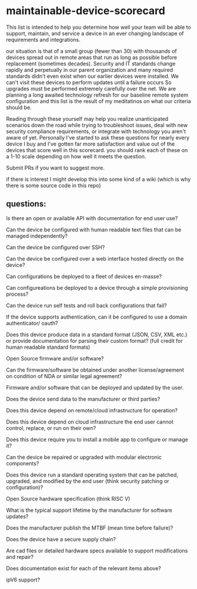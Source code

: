 # maintainable-device-scorecard

This list is intended to help you determine how well your team will be able to support, maintain, and service a device in an ever changing landscape of requirements and integrations. 

our situation is that of a small group (fewer than 30) with thousands of devices spread out in remote areas that run as long as possible before replacement (sometimes decades).  Security and IT standards change rapidly and perpetually in our parent organization and many required standards didn't even exist when our earlier devices were installed. We can't visit these devices to perform updates until a failure occurs So upgrades must be performed extremely carefully over the net. We are planning a long awaited technology refresh for our baseline remote system configuration and this list is the result of my meditatinos on what our criteria should be. 

Reading through these yourself may help you realize unanticipated scenarios down the road while trying to troubleshoot issues, deal with new security compliance requirements, or integrate with technology you aren't aware of yet. Personally I've started to ask these questions for nearly every device I buy and I've gotten far more satisfaction and value out of the devices that score well in this scorecard. you should rank each of these on a 1-10 scale depending on how well it meets the question. 

Submit PRs if you want to suggest more. 

if there is interest I might develop this into some kind of a wiki (which is why there is some source code in this repo) 

## questions:

Is there an open or available API with documentation for end user use?

Can the device be configured with human readable text files that can be managed independently?

Can the device be configured over SSH?

Can the device be configured over a web interface hosted directly on the device?

Can configurations be deployed to a fleet of devices en-masse?

Can configureations be deployed to a device through a simple provisioning process?

Can the device run self tests and roll back configurations that fail?

If the device supports authentication, can it be configured to use a domain authenticator/ oauth?

Does this device produce data in a standard format (JSON, CSV, XML etc.) or provide documentation for parsing their custom format? (full credit for human readable standard formats)

Open Source firmware and/or software?

Can the firmware/software be obtained under another license/agreement on condition of NDA or similar legal agreement?

Firmware and/or software that can be deployed and updated by the user.

Does the device send data to the manufacturer or third parties?

Does this device depend on remote/cloud infrastructure for operation?

Does this device depend on cloud infrastructure the end user cannot control, replace, or run on their own? 

Does this device require you to install a mobile app to configure or manage it? 

Can the device be repaired or upgraded with modular electronic components?

Does this device run a standard operating system that can be patched, upgraded, and modified by the end user (think security patching or configuration)?

Open Source hardware specification (think RISC V)

What is the typical support lifetime by the manufacturer for software updates?

Does the manufacturer publish the MTBF (mean time before failure)?

Does the device have a secure supply chain?

Are cad files or detailed hardware specs available to support modifications and repair?

Does documentation exist for each of the relevant items above?

ipV6 support?
